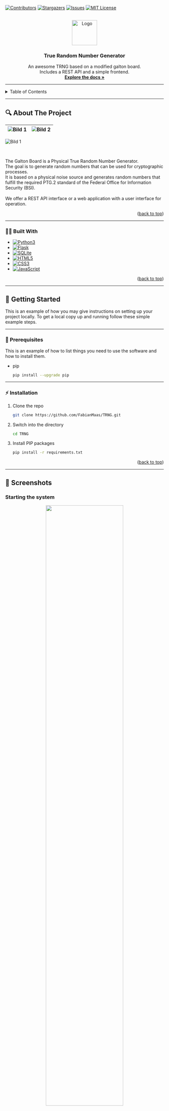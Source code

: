 <!-- Improved compatibility of back to top link: See: https://github.com/othneildrew/Best-README-Template/pull/73 -->
<a name="readme-top"></a>
<!--
*** Thanks for checking out the Best-README-Template. If you have a suggestion
*** that would make this better, please fork the repo and create a pull request
*** or simply open an issue with the tag "enhancement".
*** Don't forget to give the project a star!
*** Thanks again! Now go create something AMAZING! :D
-->

<!-- PROJECT SHIELDS -->
<!--
*** I'm using markdown "reference style" links for readability.
*** Reference links are enclosed in brackets [ ] instead of parentheses ( ).
*** See the bottom of this document for the declaration of the reference variables
*** for contributors-url, forks-url, etc. This is an optional, concise syntax you may use.
*** https://www.markdownguide.org/basic-syntax/#reference-style-links
-->
[![Contributors][contributors-shield]][contributors-url]
[![Stargazers][stars-shield]][stars-url]
[![Issues][issues-shield]][issues-url]
[![MIT License][license-shield]][license-url]



<!-- PROJECT LOGO -->
<br />
<div align="center">
  <a href="https://github.com/FabianMaas/TRNG">
    <img src="static/img/logo.png" alt="Logo" width="80" height="80">
  </a>

<h3 align="center">True Random Number Generator</h3>

  <p align="center">
    An awesome TRNG based on a modified galton board.<br>
    Includes a REST API and a simple frontend.
    <br />
    <a href="https://github.com/FabianMaas/TRNG"><strong>Explore the docs »</strong></a>
    <br />
  </p>
</div>

---

<!-- TABLE OF CONTENTS -->
<details>
  <summary>Table of Contents</summary>
  <ol>
    <li>
      <a href="#mag-about-the-project">About The Project</a>
      <ul>
        <li><a href="#construction_worker_man-built-with">Built With</a></li>
      </ul>
    </li>
    <li>
      <a href="#runner-getting-started">Getting Started</a>
      <ul>
        <li><a href="#pushpin-prerequisites">Prerequisites</a></li>
        <li><a href="#zap-installation">Installation</a></li>
      </ul>
    </li>
    <li><a href="#thinking-usage">Usage</a></li>
    <li><a href="#scroll-license">License</a></li>
  </ol>
</details>

---

<!-- ABOUT THE PROJECT -->
## :mag: About The Project

| ![Bild 1](static/img/Galton_Board.png) |  ![Bild 2](static/img/galton.gif) |
|:--------------------:|:--------------------:|

![Bild 1](static/img/gui_light.png)

<!-- test 
<div style="display: flex; align-items: center;">
  <img src="static/img/gui_light.png" style="width: 49%;" alt="Beschreibung des Bildes">
  <img src="static/img/gui_dark.png" style="width: 50%; margin-top: auto; margin-bottom: auto;" alt="Beschreibung des Bildes">
</div> 
-->

<br>

The Galton Board is a Physical True Random Number Generator.<br>
The goal is to generate random numbers that can be used for cryptographic processes.<br>
It is based on a physical noise source and generates random numbers that fulfill the required PTG.2 standard of the
Federal Office for Information Security (BSI).<br>
<br> 
We offer a REST API interface or a web application with a user interface for operation.

<p align="right">(<a href="#readme-top">back to top</a>)</p>

---

### :construction_worker_man: Built With
* [![Python3][Python]][Python-url]
* [![Flask][Flask]][Flask-url]
* [![SQLite][SQLite]][SQLite-url]
* [![HTML5][HTML5]][HTML5-url]
* [![CSS3][CSS3]][CSS3-url]
* [![JavaScript][JavaScript]][JavaScript-url]


<p align="right">(<a href="#readme-top">back to top</a>)</p>

---

<!-- GETTING STARTED -->
## :runner: Getting Started

This is an example of how you may give instructions on setting up your project locally.
To get a local copy up and running follow these simple example steps.

---

### :pushpin: Prerequisites

This is an example of how to list things you need to use the software and how to install them.
* pip
  ```sh
  pip install --upgrade pip
  ```
---

### :zap: Installation

1. Clone the repo
   ```sh
   git clone https://github.com/FabianMaas/TRNG.git
   ```
2. Switch into the directory
   ```sh
   cd TRNG
   ```
3. Install PIP packages
   ```sh
   pip install -r requirements.txt
   ```

<p align="right">(<a href="#readme-top">back to top</a>)</p>

---

## :camera_flash: Screenshots

### Starting the system

<p align="center">
  <img width="70%" height="70%" src="static/img/start_system_1.png">
</p>
<br>                                                            
<p align="center">
  <img width="70%" height="70%" src="static/img/start_system_2.png">
</p>
                                                              

### Generating random numbers

<p align="center">
  <img width="70%" height="70%" src="static/img/generate_numbers_1.png">
</p>
<br>
<p align="center">
  <img width="70%" height="70%" src="static/img/generate_numbers_2.png">
</p>


### Exporting the generated random numbers

<p align="center">
  <img width="70%" height="70%" src="static/img/generate_numbers_3.png">
</p>

### Switching to dark theme

<p align="center">
  <img width="70%" height="70%" src="static/img/dark_theme_1.png">
</p>
<br>
<p align="center">
  <img width="70%" height="70%" src="static/img/dark_theme_2.png">
</p>

---

## :evergreen_tree: Project tree

```text
TRNG
├── LICENSE
├── README.md
├── docs
│   └── models
│       ├── 3D
│       │   ├── GaltonBoard
│       │   │   ├── ...
│       │   │   └── ...
│       │   └── MarblePump
│       │       ├── ...
│       │       └── ...
│       ├── Building_instructions.md
│       └── lasercutter
│           ├── ...
│           └── ...
├── hardware
│   ├── gyroscope.py
│   ├── laser_sensor.py
│   └── stepper_engine.py
├── instance
│   └── TRNG.db
├── models
│   └── models.py
├── requirements.txt
├── rest_api.py
├── static
│   ├── css
│   │   └── main.css
│   ├── img
│   │   ├── ...
│   │   └── ...
│   └── js
│       ├── background.js
│       └── main.js
├── templates
│   └── index.html
└── tests
    └── test_suite.py

16 directories, 43 files
```
---

## [Building instructions](https://github.com/FabianMaas/TRNG/blob/dev/docs/models/Building_instructions.md)

---

<!-- LICENSE -->
## :scroll: License

Distributed under the MIT License. See `LICENSE.txt` for more information.

<p align="right">(<a href="#readme-top">back to top</a>)</p>


<!-- MARKDOWN LINKS & IMAGES -->
<!-- https://www.markdownguide.org/basic-syntax/#reference-style-links -->
[contributors-shield]: https://img.shields.io/github/contributors/FabianMaas/TRNG.svg?style=for-the-badge
[contributors-url]: https://github.com/FabianMaas/TRNG/graphs/contributors
[stars-shield]: https://img.shields.io/github/stars/FabianMaas/TRNG.svg?style=for-the-badge
[stars-url]: https://github.com/FabianMaas/TRNG/stargazers
[issues-shield]: https://img.shields.io/github/issues/FabianMaas/TRNG.svg?style=for-the-badge
[issues-url]: https://github.com/FabianMaas/TRNG/issues
[license-shield]: https://img.shields.io/github/license/FabianMaas/TRNG.svg?style=for-the-badge
[license-url]: https://github.com/FabianMaas/TRNG/blob/master/LICENSE
[gui-light]: static/img/gui_light.png
[gui-dark]: static/img/gui_dark.png
[galton-board]: static/img/Galton_Board.png
[Python]: https://img.shields.io/badge/python-3670A0?style=for-the-badge&logo=python&logoColor=ffdd54
[Python-url]: https://www.python.org/
[Flask]: https://img.shields.io/badge/flask-%23000.svg?style=for-the-badge&logo=flask&logoColor=white
[Flask-url]: https://flask.palletsprojects.com
[SQLite]: https://img.shields.io/badge/sqlite-%2307405e.svg?style=for-the-badge&logo=sqlite&logoColor=white
[SQLite-url]: https://www.sqlite.org
[HTML5]: https://img.shields.io/badge/html5-%23E34F26.svg?style=for-the-badge&logo=html5&logoColor=white
[HTML5-url]: https://www.w3.org/standards/webdesign/htmlcss
[CSS3]: https://img.shields.io/badge/css3-%231572B6.svg?style=for-the-badge&logo=css3&logoColor=white
[CSS3-url]: https://www.w3.org/standards/webdesign/htmlcss
[JavaScript]: https://img.shields.io/badge/javascript-%23323330.svg?style=for-the-badge&logo=javascript&logoColor=%23F7DF1E
[JavaScript-url]: https://www.ecma-international.org/publications-and-standards/standards/ecma-262/
